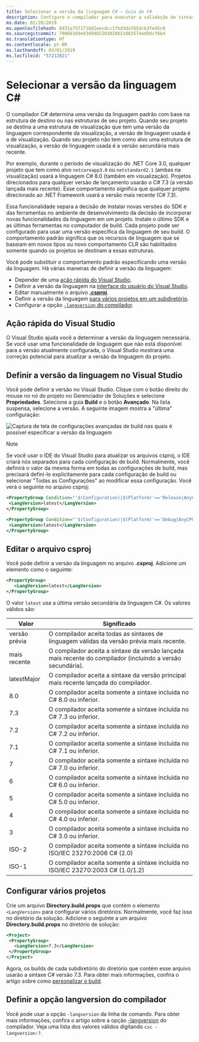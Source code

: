 ```yaml
---
title: Selecionar a versão da linguagem C# – Guia do C#
description: Configure o compilador para executar a validação de sintaxe usando uma versão específica de compilador
ms.date: 02/28/2019
ms.openlocfilehash: 6d31a757171bd2eecdcc1fbd3da765dcb3fe45c0
ms.sourcegitcommit: 79066169e93d9d65203028b21983574ad9dcf6b4
ms.translationtype: HT
ms.contentlocale: pt-BR
ms.lasthandoff: 03/01/2019
ms.locfileid: "57212021"
---
```

# <a name="select-the-c-language-version"></a>Selecionar a versão da linguagem C#

O compilador C# determina uma versão da linguagem padrão com base na estrutura de destino ou nas estruturas de seu projeto. Quando seu projeto se destina a uma estrutura de visualização que tem uma versão da linguagem correspondente da visualização, a versão de linguagem usada é a de visualização. Quando seu projeto não tem como alvo uma estrutura de visualização, a versão de linguagem usada é a versão secundária mais recente.

Por exemplo, durante o período de visualização do .NET Core 3.0, qualquer projeto que tem como alvo `netcoreapp3.0` ou `netstandard2.1` (ambas na visualização) usará a linguagem C# 8.0 (também em visualização). Projetos direcionados para qualquer versão de lançamento usarão o C# 7.3 (a versão lançada mais recente). Esse comportamento significa que qualquer projeto direcionado ao .NET Framework usará a versão mais recente (C# 7.3). 

Essa funcionalidade separa a decisão de instalar novas versões do SDK e das ferramentas no ambiente de desenvolvimento da decisão de incorporar novas funcionalidades da linguagem em um projeto. Instale o último SDK e as últimas ferramentas no computador de build. Cada projeto pode ser configurado para usar uma versão específica da linguagem de seu build. O comportamento padrão significa que os recursos de linguagem que se baseiam em novos tipos ou novo comportamento CLR são habilitados somente quando os projetos se destinam a essas estruturas.

Você pode substituir o comportamento padrão especificando uma versão da linguagem. Há várias maneiras de definir a versão da linguagem:

- Depender de uma [ação rápida do Visual Studio](#visual-studio-quick-action).
- Definir a versão da linguagem na [interface do usuário do Visual Studio](#set-the-language-version-in-visual-studio).
- Editar manualmente o arquivo [**.csproj**](#edit-the-csproj-file).
- Definir a versão da linguagem [para vários projetos em um subdiretório](#configure-multiple-projects).
- Configurar a opção [`-langversion` do compilador](#set-the-langversion-compiler-option).

## <a name="visual-studio-quick-action"></a>Ação rápida do Visual Studio

O Visual Studio ajuda você a determinar a versão da linguagem necessária. Se você usar uma funcionalidade de linguagem que não está disponível para a versão atualmente configurada, o Visual Studio mostrará uma correção potencial para atualizar a versão da linguagem do projeto.

## <a name="set-the-language-version-in-visual-studio"></a>Definir a versão da linguagem no Visual Studio

Você pode definir a versão no Visual Studio. Clique com o botão direito do mouse no nó do projeto no Gerenciador de Soluções e selecione **Propriedades**. Selecione a guia **Build** e o botão **Avançado**. Na lista suspensa, selecione a versão. A seguinte imagem mostra a "última" configuração:

![Captura de tela de configurações avançadas de build nas quais é possível especificar a versão da linguagem](./media/configure-language-version/advanced-build-settings.png)

> [!NOTE]
> Se você usar o IDE do Visual Studio para atualizar os arquivos csproj, o IDE criará nós separados para cada configuração de build. Normalmente, você definirá o valor da mesma forma em todas as configurações de build, mas precisará defini-lo explicitamente para cada configuração de build ou selecionar "Todas as Configurações" ao modificar essa configuração. Você verá o seguinte no arquivo csproj:
>
>```xml
> <PropertyGroup Condition="'$(Configuration)|$(Platform)'=='Release|AnyCPU'">
>  <LangVersion>latest</LangVersion>
></PropertyGroup>
>
> <PropertyGroup Condition="'$(Configuration)|$(Platform)'=='Debug|AnyCPU'">
>  <LangVersion>latest</LangVersion>
> </PropertyGroup>
> ```
>

## <a name="edit-the-csproj-file"></a>Editar o arquivo csproj

Você pode definir a versão da linguagem no arquivo **.csproj**. Adicione um elemento como o seguinte:

```xml
<PropertyGroup>
   <LangVersion>latest</LangVersion>
</PropertyGroup>
```

O valor `latest` usa a última versão secundária da linguagem C#. Os valores válidos são:

|Valor|Significado|
|------------|-------------|
|versão prévia|O compilador aceita todas as sintaxes de linguagem válidas da versão prévia mais recente.|
|mais recente|O compilador aceita a sintaxe da versão lançada mais recente do compilador (incluindo a versão secundária).|
|latestMajor|O compilador aceita a sintaxe da versão principal mais recente lançada do compilador.|
|8.0|O compilador aceita somente a sintaxe incluída no C# 8.0 ou inferior.|
|7.3|O compilador aceita somente a sintaxe incluída no C# 7.3 ou inferior.|
|7.2|O compilador aceita somente a sintaxe incluída no C# 7.2 ou inferior.|
|7.1|O compilador aceita somente a sintaxe incluída no C# 7.1 ou inferior.|
|7|O compilador aceita somente a sintaxe incluída no C# 7.0 ou inferior.|
|6|O compilador aceita somente a sintaxe incluída no C# 6.0 ou inferior.|
|5|O compilador aceita somente a sintaxe incluída no C# 5.0 ou inferior.|
|4|O compilador aceita somente a sintaxe incluída no C# 4.0 ou inferior.|
|3|O compilador aceita somente a sintaxe incluída no C# 3.0 ou inferior.|
|ISO-2|O compilador aceita somente a sintaxe incluída no ISO/IEC 23270:2006 C# (2.0) |
|ISO-1|O compilador aceita somente a sintaxe incluída no ISO/IEC 23270:2003 C# (1.0/1.2) |

## <a name="configure-multiple-projects"></a>Configurar vários projetos

Crie um arquivo **Directory.build.props** que contém o elemento `<LangVersion>` para configurar vários diretórios. Normalmente, você faz isso no diretório da solução. Adicione o seguinte a um arquivo **Directory.build.props** no diretório de solução:

```xml
<Project>
 <PropertyGroup>
   <LangVersion>7.3</LangVersion>
 </PropertyGroup>
</Project>
```

Agora, os builds de cada subdiretório do diretório que contém esse arquivo usarão a sintaxe C# versão 7.3. Para obter mais informações, confira o artigo sobre como [personalizar o build](/visualstudio/msbuild/customize-your-build).

## <a name="set-the-langversion-compiler-option"></a>Definir a opção langversion do compilador

Você pode usar a opção `-langversion` da linha de comando. Para obter mais informações, confira o artigo sobre a opção [-langversion](../language-reference/compiler-options/langversion-compiler-option.md) do compilador. Veja uma lista dos valores válidos digitando `csc -langversion:?`.
